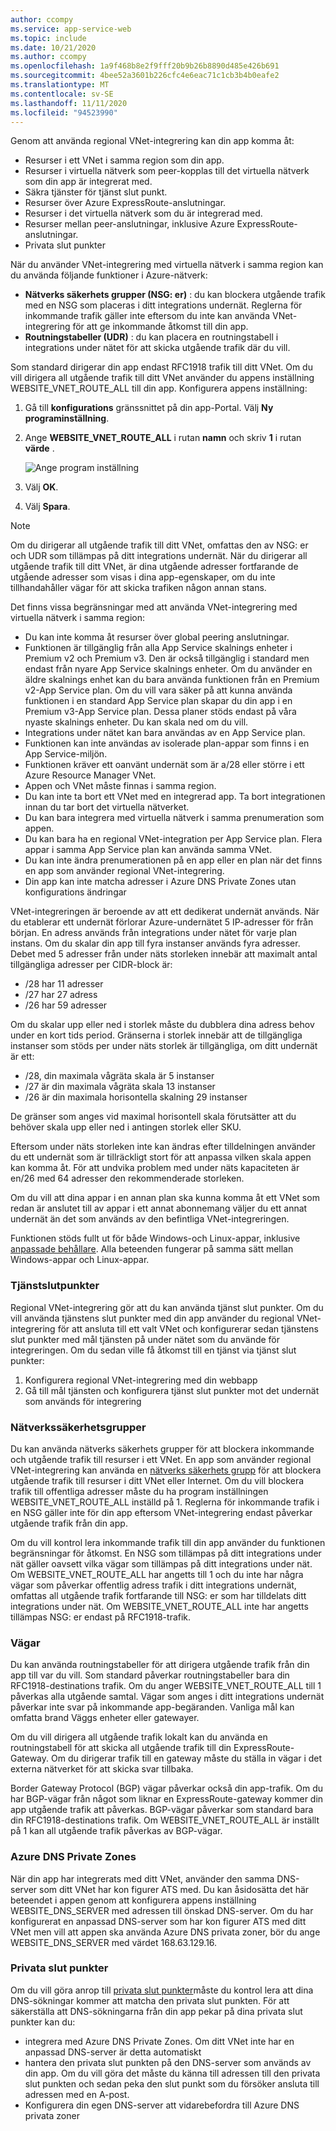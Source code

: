 ```yaml
---
author: ccompy
ms.service: app-service-web
ms.topic: include
ms.date: 10/21/2020
ms.author: ccompy
ms.openlocfilehash: 1a9f468b8e2f9fff20b9b26b8890d485e426b691
ms.sourcegitcommit: 4bee52a3601b226cfc4e6eac71c1cb3b4b0eafe2
ms.translationtype: MT
ms.contentlocale: sv-SE
ms.lasthandoff: 11/11/2020
ms.locfileid: "94523990"
---
```

Genom att använda regional VNet-integrering kan din app komma åt:

* Resurser i ett VNet i samma region som din app.
* Resurser i virtuella nätverk som peer-kopplas till det virtuella nätverk som din app är integrerat med.
* Säkra tjänster för tjänst slut punkt.
* Resurser över Azure ExpressRoute-anslutningar.
* Resurser i det virtuella nätverk som du är integrerad med.
* Resurser mellan peer-anslutningar, inklusive Azure ExpressRoute-anslutningar.
* Privata slut punkter 

När du använder VNet-integrering med virtuella nätverk i samma region kan du använda följande funktioner i Azure-nätverk:

* **Nätverks säkerhets grupper (NSG: er)** : du kan blockera utgående trafik med en NSG som placeras i ditt integrations undernät. Reglerna för inkommande trafik gäller inte eftersom du inte kan använda VNet-integrering för att ge inkommande åtkomst till din app.
* **Routningstabeller (UDR)** : du kan placera en routningstabell i integrations under nätet för att skicka utgående trafik där du vill.

Som standard dirigerar din app endast RFC1918 trafik till ditt VNet. Om du vill dirigera all utgående trafik till ditt VNet använder du appens inställning WEBSITE_VNET_ROUTE_ALL till din app. Konfigurera appens inställning:

1. Gå till **konfigurations** gränssnittet på din app-Portal. Välj **Ny programinställning**.
1. Ange **WEBSITE_VNET_ROUTE_ALL** i rutan **namn** och skriv **1** i rutan **värde** .

   ![Ange program inställning][4]

1. Välj **OK**.
1. Välj **Spara**.

> [!NOTE]
> Om du dirigerar all utgående trafik till ditt VNet, omfattas den av NSG: er och UDR som tillämpas på ditt integrations undernät. När du dirigerar all utgående trafik till ditt VNet, är dina utgående adresser fortfarande de utgående adresser som visas i dina app-egenskaper, om du inte tillhandahåller vägar för att skicka trafiken någon annan stans.

Det finns vissa begränsningar med att använda VNet-integrering med virtuella nätverk i samma region:

* Du kan inte komma åt resurser över global peering anslutningar.
* Funktionen är tillgänglig från alla App Service skalnings enheter i Premium v2 och Premium v3. Den är också tillgänglig i standard men endast från nyare App Service skalnings enheter. Om du använder en äldre skalnings enhet kan du bara använda funktionen från en Premium v2-App Service plan. Om du vill vara säker på att kunna använda funktionen i en standard App Service plan skapar du din app i en Premium v3-App Service plan. Dessa planer stöds endast på våra nyaste skalnings enheter. Du kan skala ned om du vill.  
* Integrations under nätet kan bara användas av en App Service plan.
* Funktionen kan inte användas av isolerade plan-appar som finns i en App Service-miljön.
* Funktionen kräver ett oanvänt undernät som är a/28 eller större i ett Azure Resource Manager VNet.
* Appen och VNet måste finnas i samma region.
* Du kan inte ta bort ett VNet med en integrerad app. Ta bort integrationen innan du tar bort det virtuella nätverket.
* Du kan bara integrera med virtuella nätverk i samma prenumeration som appen.
* Du kan bara ha en regional VNet-integration per App Service plan. Flera appar i samma App Service plan kan använda samma VNet.
* Du kan inte ändra prenumerationen på en app eller en plan när det finns en app som använder regional VNet-integrering.
* Din app kan inte matcha adresser i Azure DNS Private Zones utan konfigurations ändringar

VNet-integreringen är beroende av att ett dedikerat undernät används.  När du etablerar ett undernät förlorar Azure-undernätet 5 IP-adresser för från början. En adress används från integrations under nätet för varje plan instans. Om du skalar din app till fyra instanser används fyra adresser. Debet med 5 adresser från under näts storleken innebär att maximalt antal tillgängliga adresser per CIDR-block är:

- /28 har 11 adresser
- /27 har 27 adress
- /26 har 59 adresser

Om du skalar upp eller ned i storlek måste du dubblera dina adress behov under en kort tids period. Gränserna i storlek innebär att de tillgängliga instanser som stöds per under näts storlek är tillgängliga, om ditt undernät är ett:

- /28, din maximala vågräta skala är 5 instanser
- /27 är din maximala vågräta skala 13 instanser
- /26 är din maximala horisontella skalning 29 instanser

De gränser som anges vid maximal horisontell skala förutsätter att du behöver skala upp eller ned i antingen storlek eller SKU. 

Eftersom under näts storleken inte kan ändras efter tilldelningen använder du ett undernät som är tillräckligt stort för att anpassa vilken skala appen kan komma åt. För att undvika problem med under näts kapaciteten är en/26 med 64 adresser den rekommenderade storleken.  

Om du vill att dina appar i en annan plan ska kunna komma åt ett VNet som redan är anslutet till av appar i ett annat abonnemang väljer du ett annat undernät än det som används av den befintliga VNet-integreringen.

Funktionen stöds fullt ut för både Windows-och Linux-appar, inklusive [anpassade behållare](../articles/app-service/quickstart-custom-container.md). Alla beteenden fungerar på samma sätt mellan Windows-appar och Linux-appar.

### <a name="service-endpoints"></a>Tjänstslutpunkter

Regional VNet-integrering gör att du kan använda tjänst slut punkter. Om du vill använda tjänstens slut punkter med din app använder du regional VNet-integrering för att ansluta till ett valt VNet och konfigurerar sedan tjänstens slut punkter med mål tjänsten på under nätet som du använde för integreringen. Om du sedan ville få åtkomst till en tjänst via tjänst slut punkter:

1. Konfigurera regional VNet-integrering med din webbapp
1. Gå till mål tjänsten och konfigurera tjänst slut punkter mot det undernät som används för integrering

### <a name="network-security-groups"></a>Nätverkssäkerhetsgrupper

Du kan använda nätverks säkerhets grupper för att blockera inkommande och utgående trafik till resurser i ett VNet. En app som använder regional VNet-integrering kan använda en [nätverks säkerhets grupp][VNETnsg] för att blockera utgående trafik till resurser i ditt VNet eller Internet. Om du vill blockera trafik till offentliga adresser måste du ha program inställningen WEBSITE_VNET_ROUTE_ALL inställd på 1. Reglerna för inkommande trafik i en NSG gäller inte för din app eftersom VNet-integrering endast påverkar utgående trafik från din app.

Om du vill kontrol lera inkommande trafik till din app använder du funktionen begränsningar för åtkomst. En NSG som tillämpas på ditt integrations under nät gäller oavsett vilka vägar som tillämpas på ditt integrations under nät. Om WEBSITE_VNET_ROUTE_ALL har angetts till 1 och du inte har några vägar som påverkar offentlig adress trafik i ditt integrations undernät, omfattas all utgående trafik fortfarande till NSG: er som har tilldelats ditt integrations under nät. Om WEBSITE_VNET_ROUTE_ALL inte har angetts tillämpas NSG: er endast på RFC1918-trafik.

### <a name="routes"></a>Vägar

Du kan använda routningstabeller för att dirigera utgående trafik från din app till var du vill. Som standard påverkar routningstabeller bara din RFC1918-destinations trafik. Om du anger WEBSITE_VNET_ROUTE_ALL till 1 påverkas alla utgående samtal. Vägar som anges i ditt integrations undernät påverkar inte svar på inkommande app-begäranden. Vanliga mål kan omfatta brand Väggs enheter eller gatewayer.

Om du vill dirigera all utgående trafik lokalt kan du använda en routningstabell för att skicka all utgående trafik till din ExpressRoute-Gateway. Om du dirigerar trafik till en gateway måste du ställa in vägar i det externa nätverket för att skicka svar tillbaka.

Border Gateway Protocol (BGP) vägar påverkar också din app-trafik. Om du har BGP-vägar från något som liknar en ExpressRoute-gateway kommer din app utgående trafik att påverkas. BGP-vägar påverkar som standard bara din RFC1918-destinations trafik. Om WEBSITE_VNET_ROUTE_ALL är inställt på 1 kan all utgående trafik påverkas av BGP-vägar.

### <a name="azure-dns-private-zones"></a>Azure DNS Private Zones 

När din app har integrerats med ditt VNet, använder den samma DNS-server som ditt VNet har kon figurer ATS med. Du kan åsidosätta det här beteendet i appen genom att konfigurera appens inställning WEBSITE_DNS_SERVER med adressen till önskad DNS-server. Om du har konfigurerat en anpassad DNS-server som har kon figurer ATS med ditt VNet men vill att appen ska använda Azure DNS privata zoner, bör du ange WEBSITE_DNS_SERVER med värdet 168.63.129.16. 

### <a name="private-endpoints"></a>Privata slut punkter

Om du vill göra anrop till [privata slut punkter][privateendpoints]måste du kontrol lera att dina DNS-sökningar kommer att matcha den privata slut punkten. För att säkerställa att DNS-sökningarna från din app pekar på dina privata slut punkter kan du:

* integrera med Azure DNS Private Zones. Om ditt VNet inte har en anpassad DNS-server är detta automatiskt
* hantera den privata slut punkten på den DNS-server som används av din app. Om du vill göra det måste du känna till adressen till den privata slut punkten och sedan peka den slut punkt som du försöker ansluta till adressen med en A-post.
* Konfigurera din egen DNS-server att vidarebefordra till Azure DNS privata zoner

<!--Image references-->
[4]: ../includes/media/web-sites-integrate-with-vnet/vnetint-appsetting.png

<!--Links-->
[VNETnsg]: https://docs.microsoft.com/azure/virtual-network/security-overview/
[privateendpoints]: https://docs.microsoft.com/azure/app-service/networking/private-endpoint
